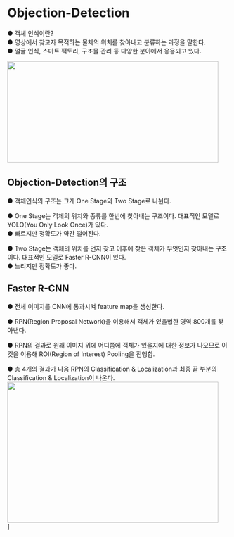 # Objection-Detection  
● 객체 인식이란?  
● 영상에서 찾고자 목적하는 물체의 위치를 찾아내고 분류하는 과정을 말한다.  
●  얼굴 인식, 스마트 팩토리, 구조물 관리 등 다양한 분야에서 응용되고 있다.

<img src="https://user-images.githubusercontent.com/98728682/153541046-76ce92af-64ae-40da-b49f-b80de477a92c.jpg" width="480" height="230">

## Objection-Detection의 구조  
● 객체인식의 구조는 크게 One Stage와 Two Stage로 나뉜다.  

● One Stage는 객체의 위치와 종류를 한번에 찾아내는 구조이다. 대표적인 모델로 YOLO(You Only Look Once)가 있다.    
● 빠르지만 정확도가 약간 떨어진다.  

● Two Stage는 객체의 위치를 먼저 찾고 이후에 찾은 객체가 무엇인지 찾아내는 구조이다. 대표적인 모델로 Faster R-CNN이 있다.  
● 느리지만 정확도가 좋다.

## Faster R-CNN
● 전체 이미지를 CNN에 통과시켜 feature map을 생성한다.  

● RPN(Region Proposal Network)을 이용해서 객체가 있을법한 영역 800개를 찾아낸다.  

● RPN의 결과로 원래 이미지 위에 어디쯤에 객체가 있을지에 대한 정보가 나오므로 이것을 이용해 ROI(Region of Interest) Pooling을 진행함.  

● 총 4개의 결과가 나옴 RPN의 Classification & Localization과 최종 끝 부분의 Classification &  Localization이 나온다.
<img src="https://user-images.githubusercontent.com/98728682/153544846-fe9ca3dc-54cf-4186-8931-4872c5635804.png" width="480" height="320">  
]

